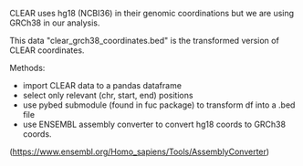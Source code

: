 CLEAR uses hg18 (NCBI36) in their genomic coordinations but we are using GRCh38 in our analysis. 

This data "clear_grch38_coordinates.bed" is the transformed version of CLEAR coordinates.

Methods:

- import CLEAR data to a pandas dataframe
- select only relevant (chr, start, end) positions
- use pybed submodule (found in fuc package) to transform df into a .bed file
- use ENSEMBL assembly converter to convert hg18 coords to GRCh38 coords.

(https://www.ensembl.org/Homo_sapiens/Tools/AssemblyConverter)